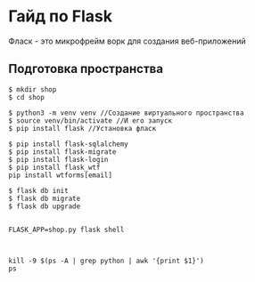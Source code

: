 # Гайд по Flask 

Фласк - это микрофрейм ворк для создания веб-приложений 

## Подготовка пространства

```
$ mkdir shop
$ cd shop

$ python3 -m venv venv //Создание виртуального пространства
$ source venv/bin/activate //И его запуск 
$ pip install flask //Установка фласк 

$ pip install flask-sqlalchemy
$ pip install flask-migrate
$ pip install flask-login
$ pip install flask_wtf
pip install wtforms[email]

$ flask db init
$ flask db migrate
$ flask db upgrade


FLASK_APP=shop.py flask shell



kill -9 $(ps -A | grep python | awk '{print $1}')
ps
```

